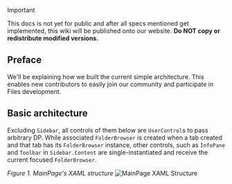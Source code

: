 > [!IMPORTANT]
> This docs is not yet for public and after all specs mentioned get implemented, this wiki will be published onto our website.
> **Do NOT copy or redistribute modified versions.**

## Preface

We'll be explaining how we built the current simple architecture. This enables new contributors to easily join our community and participate in Files development.

## Basic architecture

Excluding `Sidebar`, all controls of them below are `UserControl`s to pass arbitrary DP. While associated `FolderBrowser` is created when a tab created and that tab has its `FolderBrowser` instance, other controls, such as `InfoPane` and `Toolbar` in `Sidebar.Content` are single-instantiated and receive the current focused `FolderBrowser`.

*Figure 1. MainPage's XAML structure*
![MainPage XAML Structure](https://github.com/user-attachments/assets/f0a96d6f-32d2-4183-a3aa-e41e0f782351)
